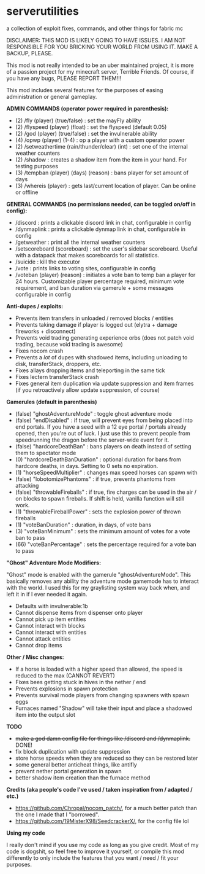 # serverutilities
a collection of exploit fixes, commands, and other things for fabric mc

DISCLAIMER: THIS MOD IS LIKELY GOING TO HAVE ISSUES. I AM NOT RESPONSIBLE FOR YOU BRICKING YOUR WORLD FROM USING IT. MAKE A BACKUP, PLEASE.

This mod is not really intended to be an uber maintained project, it is more of a passion project for my minecraft server, Terrible Friends. Of course, if you have any bugs, PLEASE REPORT THEM!!!

This mod includes several features for the purposes of easing administration or general gameplay.


**ADMIN COMMANDS (operator power required in parenthesis):**
  - (2) /fly (player) (true/false) : set the mayFly ability
  - (2) /flyspeed (player) (float) : set the flyspeed (default 0.05)
  - (2) /god (player) (true/false) : set the invulnerable ability
  - (4) /opwp (player) (1-4) : op a player with a custom operator power
  - (2) /setweathertime (rain/thunder/clear) (int) : set one of the internal weather counters
  - (2) /shadow : creates a shadow item from the item in your hand. For testing purposes
  - (3) /tempban (player) (days) (reason) : bans player for set amount of days
  - (3) /whereis (player) : gets last/current location of player. Can be online or offline
  
  
**GENERAL COMMANDS (no permissions needed, can be toggled on/off in config):**
  - /discord : prints a clickable discord link in chat, configurable in config
  - /dynmaplink : prints a clickable dynmap link in chat, configurable in config
  - /getweather : print all the internal weather counters
  - /setscoreboard (scoreboard) : set the user's sidebar scoreboard. Useful with a datapack that makes scoreboards for all statistics.
  - /suicide : kill the executor
  - /vote : prints links to voting sites, configurable in config
  - /voteban (player) (reason) : initiates a vote ban to temp ban a player for 24 hours. Customizable player percentage required, minimum vote requirement, and ban duration via gamerule + some messages configurable in config

  
**Anti-dupes / exploits:**
  - Prevents item transfers in unloaded / removed blocks / entities
  - Prevents taking damage if player is logged out (elytra + damage fireworks + disconnect)
  - Prevents void trading generating experience orbs (does not patch void trading, because void trading is awesome)
  - Fixes nocom crash
  - Prevents a *lot* of dupes with shadowed items, including unloading to disk, transferStack, droppers, etc.
  - Fixes allays dropping items and teleporting in the same tick
  - Fixes lectern transferStack crash
  - Fixes general item duplication via update suppression and item frames (if you retroactively allow update suppression, of course)

**Gamerules (default in parenthesis)**
  - (false) "ghostAdventureMode" : toggle ghost adventure mode
  - (false) "endDisabled" : if true, will prevent eyes from being placed into end portals. If you have a seed with a 12 eye portal / portals already opened, then you're out of luck. I just use this to prevent people from speedrunning the dragon before the server-wide event for it.
  - (false) "hardcoreDeathBan" : bans players on death instead of setting them to spectator mode
  - (0) "hardcoreDeathBanDuration" : optional duration for bans from hardcore deaths, in days. Setting to 0 sets no expiration.
  - (1) "horseSpeedMultiplier" : changes max speed horses can spawn with
  - (false) "lobotomizePhantoms" :  if true, prevents phantoms from attacking  
  - (false) "throwableFireballs" : if true, fire charges can be used in the air / on blocks to spawn fireballs. If shift is held, vanilla function will still work.
  - (1) "throwableFireballPower" : sets the explosion power of thrown fireballs
  - (1) "voteBanDuration" : duration, in days, of vote bans
  - (3) "voteBanMinimum" : sets the minimum amount of votes for a vote ban to pass
  - (66) "voteBanPercentage" : sets the percentage required for a vote ban to pass

  
  
**"Ghost" Adventure Mode Modifiers:**
  
  "Ghost" mode is enabled with the gamerule "ghostAdventureMode". This basically removes any ability the adventure mode gamemode has to interact with the world. I used this for my graylisting system way back when, and left it in if I ever needed it again.
  
  - Defaults with invulnerable:1b
  - Cannot dispense items from dispenser onto player
  - Cannot pick up item entities
  - Cannot interact with blocks
  - Cannot interact with entities
  - Cannot attack entities
  - Cannot drop items
  
**Other / Misc changes:**
  - If a horse is loaded with a higher speed than allowed, the speed is reduced to the max (CANNOT REVERT)
  - Fixes bees getting stuck in hives in the nether / end
  - Prevents explosions in spawn protection
  - Prevents survival mode players from changing spawners with spawn eggs
  - Furnaces named "Shadow" will take their input and place a shadowed item into the output slot
  

**TODO**
  - ~~make a god damn config file for things like /discord and /dynmaplink.~~ DONE!
  - fix block duplication with update suppression
  - store horse speeds when they are reduced so they can be restored later
  - some general better anticheat things, like antifly
  - prevent nether portal generation in spawn
  - better shadow item creation than the furnace method


**Credits (aka people's code I've used / taken inspiration from / adapted / etc.)**
- https://github.com/Chropal/nocom_patch/, for a much better patch than the one I made that I "borrowed".
- https://github.com/19MisterX98/SeedcrackerX/, for the config file lol

**Using my code**

I really don't mind if you use my code as long as you give credit. Most of my code is dogshit, so feel free to improve it yourself, or compile this mod differently to only include the features that you want / need / fit your purposes.
